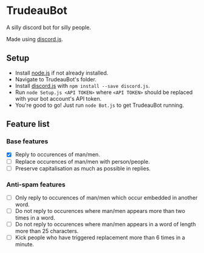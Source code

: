 # TrudeauBot

A silly discord bot for silly people.

Made using [discord.js](https://discord.js.org/#/).

## Setup

* Install [node.js](https://nodejs.org/en/) if not already installed.
* Navigate to TrudeauBot's folder.
* Install [discord.js](https://discord.js.org/#/) with `npm install --save discord.js`.
* Run `node Setup.js <API TOKEN>` where `<API TOKEN>` should be replaced with your bot account's API token.
* You're good to go! Just run `node Bot.js` to get TrudeauBot running.

## Feature list
### Base features
- [x] Reply to occurences of man/men.
- [ ] Replace occurences of man/men with person/people.
- [ ] Preserve capitalisation as much as possible in replies.

### Anti-spam features
- [ ] Only reply to occurences of man/men which occur embedded in another word.
- [ ] Do not reply to occurences where man/men appears more than two times in a word.
- [ ] Do not reply to occurences where man/men appears in a word of length more than 25 characters.
- [ ] Kick people who have triggered replacement more than 6 times in a minute.
